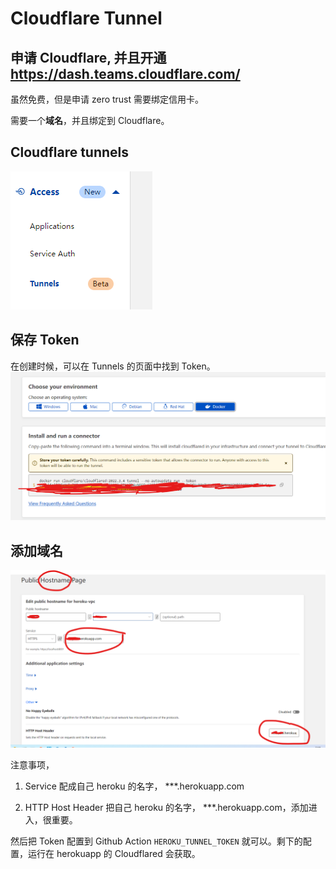 # Cloudflare Tunnel

## 申请 Cloudflare, 并且开通 https://dash.teams.cloudflare.com/

虽然免费，但是申请 zero trust 需要绑定信用卡。

需要一个**域名**，并且绑定到 Cloudflare。

## Cloudflare tunnels

![tunnels](./readme-data/tunnels.png)

## 保存 Token

在创建时候，可以在 Tunnels 的页面中找到 Token。
![tunnels-token](./readme-data/tunnel-tokens.png)

## 添加域名

![tunnel-host-name](./readme-data/tunnel-host-name.png)

注意事项，

1. Service 配成自己 heroku 的名字， ***.herokuapp.com

2. HTTP Host Header
把自己 heroku 的名字， ***.herokuapp.com，添加进入，很重要。

然后把 Token 配置到 Github Action `HEROKU_TUNNEL_TOKEN` 就可以。剩下的配置，运行在 herokuapp 的 Cloudflared 会获取。

